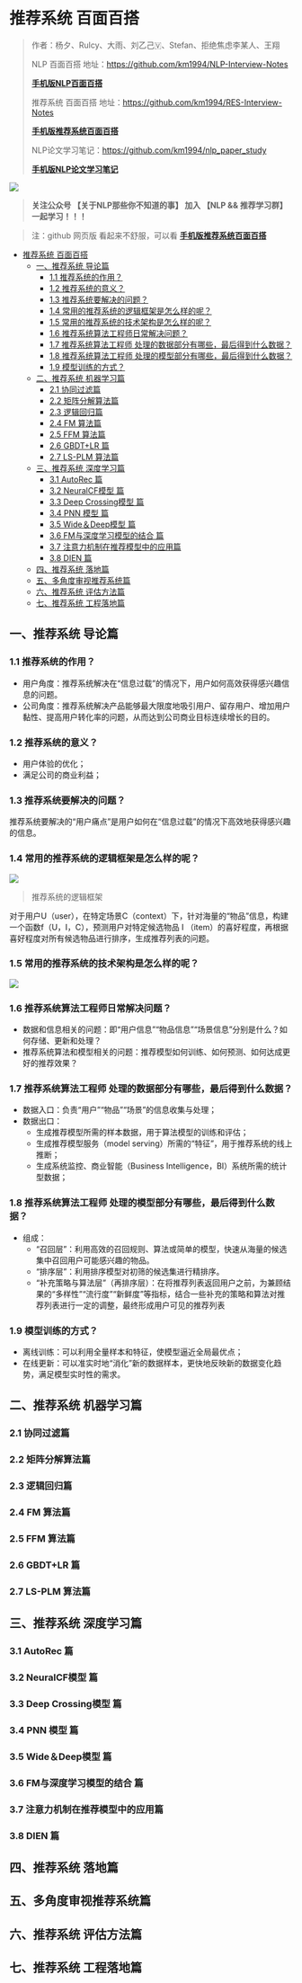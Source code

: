 # 推荐系统 百面百搭

> 作者：杨夕、Rulcy、大雨、刘乙己🇻、Stefan、拒绝焦虑李某人、王翔
> 
> NLP 百面百搭 地址：https://github.com/km1994/NLP-Interview-Notes
> 
> **[手机版NLP百面百搭](https://mp.weixin.qq.com/s?__biz=MzAxMTU5Njg4NQ==&mid=100005719&idx=3&sn=5d8e62993e5ecd4582703684c0d12e44&chksm=1bbff26d2cc87b7bf2504a8a4cafc60919d722b6e9acbcee81a626924d80f53a49301df9bd97&scene=18#wechat_redirect)**
> 
> 推荐系统 百面百搭 地址：https://github.com/km1994/RES-Interview-Notes
> 
> **[手机版推荐系统百面百搭](https://mp.weixin.qq.com/s/b_KBT6rUw09cLGRHV_EUtw)**
> 
> NLP论文学习笔记：https://github.com/km1994/nlp_paper_study
> 
> **[手机版NLP论文学习笔记](https://mp.weixin.qq.com/s?__biz=MzAxMTU5Njg4NQ==&mid=100005719&idx=1&sn=14d34d70a7e7cbf9700f804cca5be2d0&chksm=1bbff26d2cc87b7b9d2ed12c8d280cd737e270cd82c8850f7ca2ee44ec8883873ff5e9904e7e&scene=18#wechat_redirect)**
> 

![](img/微信截图_20210301212242.png)
> **关注公众号 【关于NLP那些你不知道的事】 加入 【NLP && 推荐学习群】一起学习！！！**

> 注：github 网页版 看起来不舒服，可以看 **[手机版推荐系统百面百搭](https://mp.weixin.qq.com/s/b_KBT6rUw09cLGRHV_EUtw)**

- [推荐系统 百面百搭](#推荐系统-百面百搭)
  - [一、推荐系统 导论篇](#一推荐系统-导论篇)
    - [1.1 推荐系统的作用？](#11-推荐系统的作用)
    - [1.2 推荐系统的意义？](#12-推荐系统的意义)
    - [1.3 推荐系统要解决的问题？](#13-推荐系统要解决的问题)
    - [1.4 常用的推荐系统的逻辑框架是怎么样的呢？](#14-常用的推荐系统的逻辑框架是怎么样的呢)
    - [1.5 常用的推荐系统的技术架构是怎么样的呢？](#15-常用的推荐系统的技术架构是怎么样的呢)
    - [1.6 推荐系统算法工程师日常解决问题？](#16-推荐系统算法工程师日常解决问题)
    - [1.7 推荐系统算法工程师 处理的数据部分有哪些，最后得到什么数据？](#17-推荐系统算法工程师-处理的数据部分有哪些最后得到什么数据)
    - [1.8 推荐系统算法工程师 处理的模型部分有哪些，最后得到什么数据？](#18-推荐系统算法工程师-处理的模型部分有哪些最后得到什么数据)
    - [1.9 模型训练的方式？](#19-模型训练的方式)
  - [二、推荐系统 机器学习篇](#二推荐系统-机器学习篇)
    - [2.1 协同过滤篇](#21-协同过滤篇)
    - [2.2 矩阵分解算法篇](#22-矩阵分解算法篇)
    - [2.3 逻辑回归篇](#23-逻辑回归篇)
    - [2.4 FM 算法篇](#24-fm-算法篇)
    - [2.5 FFM 算法篇](#25-ffm-算法篇)
    - [2.6 GBDT+LR 篇](#26-gbdtlr-篇)
    - [2.7 LS-PLM 算法篇](#27-ls-plm-算法篇)
  - [三、推荐系统 深度学习篇](#三推荐系统-深度学习篇)
    - [3.1 AutoRec 篇](#31-autorec-篇)
    - [3.2 NeuralCF模型 篇](#32-neuralcf模型-篇)
    - [3.3 Deep Crossing模型 篇](#33-deep-crossing模型-篇)
    - [3.4 PNN 模型 篇](#34-pnn-模型-篇)
    - [3.5 Wide＆Deep模型 篇](#35-widedeep模型-篇)
    - [3.6 FM与深度学习模型的结合 篇](#36-fm与深度学习模型的结合-篇)
    - [3.7 注意力机制在推荐模型中的应用篇](#37-注意力机制在推荐模型中的应用篇)
    - [3.8 DIEN 篇](#38-dien-篇)
  - [四、推荐系统 落地篇](#四推荐系统-落地篇)
  - [五、多角度审视推荐系统篇](#五多角度审视推荐系统篇)
  - [六、推荐系统 评估方法篇](#六推荐系统-评估方法篇)
  - [七、推荐系统 工程落地篇](#七推荐系统-工程落地篇)

## 一、推荐系统 导论篇

### 1.1 推荐系统的作用？

- 用户角度：推荐系统解决在“信息过载”的情况下，用户如何高效获得感兴趣信息的问题。
- 公司角度：推荐系统解决产品能够最大限度地吸引用户、留存用户、增加用户黏性、提高用户转化率的问题，从而达到公司商业目标连续增长的目的。

### 1.2 推荐系统的意义？

- 用户体验的优化；
- 满足公司的商业利益；

### 1.3 推荐系统要解决的问题？

推荐系统要解决的“用户痛点”是用户如何在“信息过载”的情况下高效地获得感兴趣的信息。

### 1.4 常用的推荐系统的逻辑框架是怎么样的呢？

![](img/微信截图_20211231161940.png)
> 推荐系统的逻辑框架

对于用户U（user），在特定场景C（context）下，针对海量的“物品”信息，构建一个函数f（U，I，C），预测用户对特定候选物品 I （item）的喜好程度，再根据喜好程度对所有候选物品进行排序，生成推荐列表的问题。 

### 1.5 常用的推荐系统的技术架构是怎么样的呢？

![](img/微信截图_20211231162516.png)

### 1.6 推荐系统算法工程师日常解决问题？

- 数据和信息相关的问题：即“用户信息”“物品信息”“场景信息”分别是什么？如何存储、更新和处理？ 
- 推荐系统算法和模型相关的问题：推荐模型如何训练、如何预测、如何达成更好的推荐效果？ 

### 1.7 推荐系统算法工程师 处理的数据部分有哪些，最后得到什么数据？

- 数据入口：负责“用户”“物品”“场景”的信息收集与处理；
- 数据出口：
  - 生成推荐模型所需的样本数据，用于算法模型的训练和评估；
  - 生成推荐模型服务（model serving）所需的“特征”，用于推荐系统的线上推断；
  - 生成系统监控、商业智能（Business Intelligence，BI）系统所需的统计型数据；

### 1.8 推荐系统算法工程师 处理的模型部分有哪些，最后得到什么数据？

- 组成：
  - “召回层”：利用高效的召回规则、算法或简单的模型，快速从海量的候选集中召回用户可能感兴趣的物品。
  - “排序层”：利用排序模型对初筛的候选集进行精排序。
  - “补充策略与算法层”（再排序层）：在将推荐列表返回用户之前，为兼顾结果的“多样性”“流行度”“新鲜度”等指标，结合一些补充的策略和算法对推荐列表进行一定的调整，最终形成用户可见的推荐列表

### 1.9 模型训练的方式？

- 离线训练：可以利用全量样本和特征，使模型逼近全局最优点；
- 在线更新：可以准实时地“消化”新的数据样本，更快地反映新的数据变化趋势，满足模型实时性的需求。

## 二、推荐系统 机器学习篇

### 2.1 协同过滤篇



### 2.2 矩阵分解算法篇



### 2.3 逻辑回归篇



### 2.4 FM 算法篇



### 2.5 FFM 算法篇



### 2.6 GBDT+LR 篇



### 2.7 LS-PLM 算法篇



## 三、推荐系统 深度学习篇

### 3.1 AutoRec 篇



### 3.2 NeuralCF模型 篇



### 3.3 Deep Crossing模型 篇



### 3.4 PNN 模型 篇



### 3.5 Wide＆Deep模型 篇



### 3.6 FM与深度学习模型的结合 篇



### 3.7 注意力机制在推荐模型中的应用篇



### 3.8 DIEN 篇


## 四、推荐系统 落地篇


## 五、多角度审视推荐系统篇


## 六、推荐系统 评估方法篇



## 七、推荐系统 工程落地篇
